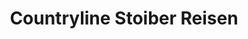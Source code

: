---
title: "Countryline Stoiber Reisen"
url: /buchbach/countryline-stoiber-reisen-herrnbergstrasse/
shop: Kleidung
---